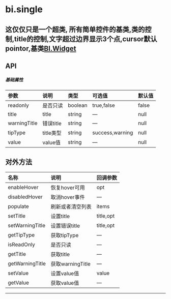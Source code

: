 # bi.single

## 这仅仅只是一个超类, 所有简单控件的基类,类的控制,title的控制,文字超过边界显示3个点,cursor默认pointor,基类[BI.Widget](/core/widget.md)


## API
##### 基础属性
| 参数    | 说明           | 类型  | 可选值 | 默认值
| :------ |:-------------  | :-----| :----|:----
| readonly | 是否只读 | boolean |  true,false| false |
| title | title | string |— | null |
| warningTitle | 错误title | string | —| null|
| tipType | title类型 | string | success,warning | null |
| value | value值 | string |— | null |



## 对外方法
| 名称     | 说明                           |  回调参数     
| :------ |:-------------                  | :-----   
| enableHover | 恢复hover可用| opt |
| disabledHover | 取消hover事件 | —|
| populate | 刷新或者清空列表 | items |
| setTitle | 设置title| title,opt |
| setWarningTitle | 设置错误title | title,opt|
| getTipType | 获取tipType|—|
| isReadOnly | 是否只读| —|
| getTitle | 获取title|—|
| getWarningTitle | 获取warningTitle| —|
| setValue | 设置value值| value|
| getValue| 获取value值| —|





---


